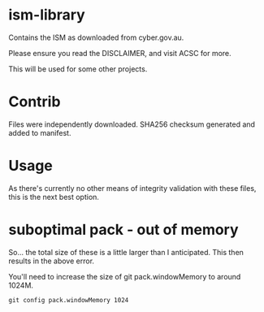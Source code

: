 # ism-library

Contains the ISM as downloaded from cyber.gov.au.

Please ensure you read the DISCLAIMER, and visit ACSC for more.

This will be used for some other projects.

# Contrib

Files were independently downloaded. SHA256 checksum generated and added
to manifest.

# Usage

As there's currently no other means of integrity validation with these
files, this is the next best option.

# suboptimal pack - out of memory
So... the total size of these is a little larger than I anticipated.
This then results in the above error.

You'll need to increase the size of git pack.windowMemory to around
1024M.

`git config pack.windowMemory 1024`
